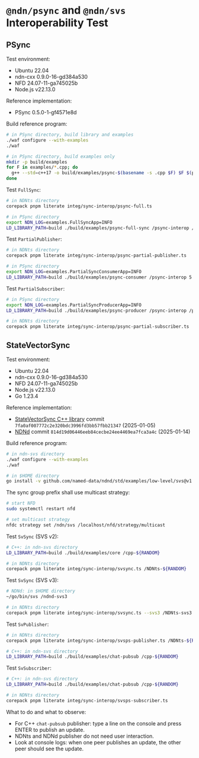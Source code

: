 # `@ndn/psync` and `@ndn/svs` Interoperability Test

## PSync

Test environment:

* Ubuntu 22.04
* ndn-cxx 0.9.0-16-gd384a530
* NFD 24.07-11-ga745025b
* Node.js v22.13.0

Reference implementation:

* PSync 0.5.0-1-gf4571e8d

Build reference program:

```bash
# in PSync directory, build library and examples
./waf configure --with-examples
./waf

# in PSync directory, build examples only
mkdir -p build/examples
for F in examples/*.cpp; do
  g++ --std=c++17 -o build/examples/psync-$(basename -s .cpp $F) $F $(pkg-config --cflags --libs libndn-cxx PSync)
done
```

Test `FullSync`:

```bash
# in NDNts directory
corepack pnpm literate integ/sync-interop/psync-full.ts

# in PSync directory
export NDN_LOG=examples.FullSyncApp=INFO
LD_LIBRARY_PATH=build ./build/examples/psync-full-sync /psync-interop /psync-memphis/${RANDOM} 10 1000
```

Test `PartialPublisher`:

```bash
# in NDNts directory
corepack pnpm literate integ/sync-interop/psync-partial-publisher.ts

# in PSync directory
export NDN_LOG=examples.PartialSyncConsumerApp=INFO
LD_LIBRARY_PATH=build ./build/examples/psync-consumer /psync-interop 5
```

Test `PartialSubscriber`:

```bash
# in PSync directory
export NDN_LOG=examples.PartialSyncProducerApp=INFO
LD_LIBRARY_PATH=build ./build/examples/psync-producer /psync-interop /psync-memphis/${RANDOM} 10 1000

# in NDNts directory
corepack pnpm literate integ/sync-interop/psync-partial-subscriber.ts
```

## StateVectorSync

Test environment:

* Ubuntu 22.04
* ndn-cxx 0.9.0-16-gd384a530
* NFD 24.07-11-ga745025b
* Node.js v22.13.0
* Go 1.23.4

Reference implementation:

* [StateVectorSync C++ library](https://github.com/named-data/ndn-svs) commit `7fa0af007772c2e320bdc3996fd3bb57fbb21347` (2025-01-05)
* [NDNd](https://github.com/named-data/ndnd) commit `814d19d06446eeb84cecbe24ee4469ea7fca3a4c` (2025-01-14)

Build reference program:

```bash
# in ndn-svs directory
./waf configure --with-examples
./waf

# in $HOME directory
go install -v github.com/named-data/ndnd/std/examples/low-level/svs@v1.4.3-0.20250113180516-814d19d06446
```

The sync group prefix shall use multicast strategy:

```bash
# start NFD
sudo systemctl restart nfd

# set multicast strategy
nfdc strategy set /ndn/svs /localhost/nfd/strategy/multicast
```

Test `SvSync` (SVS v2):

```bash
# C++: in ndn-svs directory
LD_LIBRARY_PATH=build ./build/examples/core /cpp-${RANDOM}

# in NDNts directory
corepack pnpm literate integ/sync-interop/svsync.ts /NDNts-${RANDOM}
```

Test `SvSync` (SVS v3):

```bash
# NDNd: in $HOME directory
~/go/bin/svs /ndnd-svs3

# in NDNts directory
corepack pnpm literate integ/sync-interop/svsync.ts --svs3 /NDNts-svs3
```

Test `SvPublisher`:

```bash
# in NDNts directory
corepack pnpm literate integ/sync-interop/svsps-publisher.ts /NDNts-${RANDOM}

# C++: in ndn-svs directory
LD_LIBRARY_PATH=build ./build/examples/chat-pubsub /cpp-${RANDOM}
```

Test `SvSubscriber`:

```bash
# C++: in ndn-svs directory
LD_LIBRARY_PATH=build ./build/examples/chat-pubsub /cpp-${RANDOM}

# in NDNts directory
corepack pnpm literate integ/sync-interop/svsps-subscriber.ts
```

What to do and what to observe:

* For C++ `chat-pubsub` publisher: type a line on the console and press ENTER to publish an update.
* NDNts and NDNd publisher do not need user interaction.
* Look at console logs: when one peer publishes an update, the other peer should see the update.
